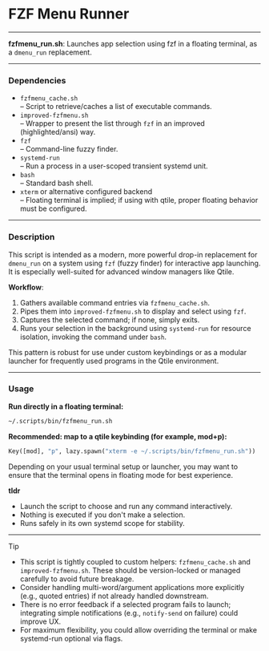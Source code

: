 # FZF Menu Runner

---

**fzfmenu_run.sh**: Launches app selection using fzf in a floating terminal, as a `dmenu_run` replacement.

---

### Dependencies

- `fzfmenu_cache.sh`  
  – Script to retrieve/caches a list of executable commands.
- `improved-fzfmenu.sh`  
  – Wrapper to present the list through `fzf` in an improved (highlighted/ansi) way.
- `fzf`  
  – Command-line fuzzy finder.
- `systemd-run`  
  – Run a process in a user-scoped transient systemd unit.
- `bash`  
  – Standard bash shell.
- `xterm` or alternative configured backend  
  – Floating terminal is implied; if using with qtile, proper floating behavior must be configured.

---

### Description

This script is intended as a modern, more powerful drop-in replacement for `dmenu_run` on a system using `fzf` (fuzzy finder) for interactive app launching. It is especially well-suited for advanced window managers like Qtile.

**Workflow**:
1. Gathers available command entries via `fzfmenu_cache.sh`.
2. Pipes them into `improved-fzfmenu.sh` to display and select using `fzf`.
3. Captures the selected command; if none, simply exits.
4. Runs your selection in the background using `systemd-run` for resource isolation, invoking the command under `bash`.

This pattern is robust for use under custom keybindings or as a modular launcher for frequently used programs in the Qtile environment.

---

### Usage

**Run directly in a floating terminal:**
```sh
~/.scripts/bin/fzfmenu_run.sh
```
**Recommended: map to a qtile keybinding (for example, mod+p):**
```python
Key([mod], "p", lazy.spawn("xterm -e ~/.scripts/bin/fzfmenu_run.sh"))
```
Depending on your usual terminal setup or launcher, you may want to ensure that the terminal opens in floating mode for best experience.

**tldr**
- Launch the script to choose and run any command interactively.
- Nothing is executed if you don't make a selection.
- Runs safely in its own systemd scope for stability.

---

> [!TIP]  
> - This script is tightly coupled to custom helpers: `fzfmenu_cache.sh` and `improved-fzfmenu.sh`. These should be version-locked or managed carefully to avoid future breakage.
> - Consider handling multi-word/argument applications more explicitly (e.g., quoted entries) if not already handled downstream.
> - There is no error feedback if a selected program fails to launch; integrating simple notifications (e.g., `notify-send` on failure) could improve UX.
> - For maximum flexibility, you could allow overriding the terminal or make systemd-run optional via flags.  
